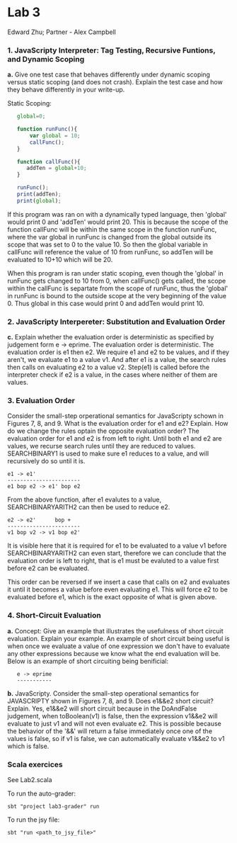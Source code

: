 # Lab 3

Edward Zhu; Partner - Alex Campbell

### 1. JavaScripty Interpreter: Tag Testing, Recursive Funtions, and Dynamic Scoping
**a.**  Give one test case that behaves differently under dynamic scoping versus static scoping (and does not crash). Explain the test case and how they behave differently in your write-up.

Static Scoping: 
 ``` javascript
	global=0;

	function runFunc(){
	    var global = 10;
	    callFunc();
	}

	function callFunc(){
	   addTen = global+10;
	}

	runFunc();
	print(addTen);
	print(global);
 ```

If this program was ran on with a dynamically typed language, then 'global' would print 0 and 'addTen' would print 20. This is because the scope of the function callFunc will be within the same scope in the function runFunc, where the var global in runFunc is changed from the global outside its scope that was set to 0 to the value 10. So then the global variable in callFunc will reference the value of 10 from runFunc, so addTen will be evaluated to 10+10 which will be 20.

When this program is ran under static scoping, even though the 'global' in runFunc gets changed to 10 from 0, when callFunc() gets called, the scope within the callFunc is separtate from the scope of runFunc, thus the 'global' in runFunc is bound to the outside scope at the very beginning of the value 0. Thus global in this case would print 0 and addTen would print 10.



### 2. JavaScripty Interpereter: Substitution and Evaluation Order
**c.** Explain whether the evaluation order is deterministic as specified by judgement form e -> eprime.
The evaluation order is deterministic. The evaluation order is e1 then e2. We require e1 and e2 to be values, and if they aren't, we evaluate e1 to a value v1. And after e1 is a value, the search rules then calls on evaluating e2 to a value v2. Step(e1) is called before the interpreter check if e2 is a value, in the cases where neither of them are values.


### 3. Evaluation Order
Consider the small-step orperational semantics for JavaScripty schown in Figures 7, 8, and 9. What is the evaluation order for e1 and e2? Explain. How do we change the rules optain the opposite evaluation order?
The evaluation order for e1 and e2 is from left to right. 
Until both e1 and e2 are values, we recurse search rules until they are reduced to values. SEARCHBINARY1 is used to make sure e1 reduces to a value, and will recursively do so until it is.

 ```
 e1 -> e1'
 -----------------------
 e1 bop e2 -> e1' bop e2
 ``` 

From the above function, after e1 evalutes to a value, SEARCHBINARYARITH2 can then be used to reduce e2.

 ```
 e2 -> e2'      bop +
 -----------------------
 v1 bop v2 -> v1 bop e2'
 ``` 

It is visible here that it is required for e1 to be evaluated to a value v1 before SEARCHBINARYARITH2 can even start, therefore we can conclude that the evaluation order is left to right, that is e1 must be evaluted to a value first before e2 can be evaluated.

This order can be reversed if we insert a case that calls on e2 and evaluates it until it becomes a value before even evaluating e1. This will force e2 to be evaluated before e1, which is the exact opposite of what is given above.


### 4. Short-Circuit Evaluation
**a.** Concept: Give an example that illustrates the usefulness of short circuit evaluation. Explain your example.
An example of short circuit being useful is when once we evaluate a value of one expression we don't have to evaluate any other expressions because we know what the end evaluation will be. Below is an example of short circuiting being benificial:

 ```
	e -> eprime
	-----------

 ```


**b.** JavaScripty. Consider the small-step operational semantics for JAVASCRIPTY shown in Figures 7, 8, and 9. Does e1&&e2 short circuit? Explain.
Yes, e1&&e2 will short circuit because in the DoAndFalse judgement, when toBoolean(v1) is false, then the expression v1&&e2 will evaluate to just v1 and will not even evaluate e2. This is possible because the behavior of the '&&' will return a false immediately once one of the values is false, so if v1 is false, we can automatically evaluate v1&&e2 to v1 which is false.

### Scala exercices
See Lab2.scala

To run the auto-grader:

	sbt "project lab3-grader" run

To run the jsy file:

	sbt "run <path_to_jsy_file>"
